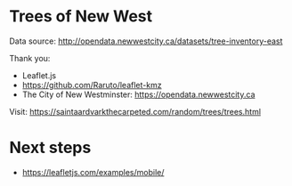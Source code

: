 # Trees of New West

Data source:
http://opendata.newwestcity.ca/datasets/tree-inventory-east

Thank you:

- Leaflet.js
- https://github.com/Raruto/leaflet-kmz
- The City of New Westminster: https://opendata.newwestcity.ca

Visit: https://saintaardvarkthecarpeted.com/random/trees/trees.html

# Next steps

- https://leafletjs.com/examples/mobile/

